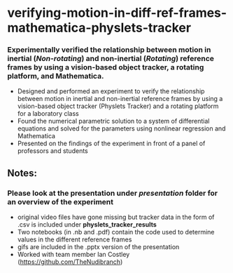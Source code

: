 # verifying-motion-in-diff-ref-frames-mathematica-physlets-tracker
### Experimentally verified the relationship between motion in inertial (*Non-rotating*) and non-inertial (*Rotating*) reference frames by using a vision-based object tracker, a rotating platform, and Mathematica.

* Designed and performed an experiment to verify the relationship between motion in inertial and non-inertial reference frames by using a vision-based object tracker (Physlets Tracker) and a rotating platform for a laboratory class
* Found the numerical parametric solution to a system of differential equations and solved for the parameters using nonlinear regression and Mathematica
* Presented on the findings of the experiment in front of a panel of professors and students

## Notes:
### Please look at the presentation under *presentation* folder for an overview of the experiment
* original video files have gone missing but tracker data in the form of .csv is included under **physlets_tracker_results**
* Two notebooks (in .nb and .pdf) contain the code used to determine values in the different reference frames
* gifs are included in the .pptx version of the presentation
* Worked with team member Ian Costley (https://github.com/TheNudibranch)

